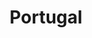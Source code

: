 ---
title: "Portugal"
introtext: "Portugal is een land op het Iberisch schiereiland in het uiterste zuidwesten van Europa. Je kunt hier dankzij het mediterrane klimaat heerlijk genieten van een strandvakantie. In het zuidelijke Algarve heb je mooie brede stranden en gezellige badplaatsen, waar in de zomer ook het nachtleven bruist! "
introimage: "https://lh3.googleusercontent.com/DtgU175BBIiHmR3MNXx6-Tak1We3JY1XX_plPj44D1fu7WCFHpz1TyED-MaFQISDtufixHbf_LAQeCl2zYXaZPBwhtV3QWSipHlyqNSSoU_vGB9X8OY6dWRuFpQkhUFoE3vzb9UASQ=w800"
surface: "92.000"
inhabitants: "10.800.000"
rate: "1"
valuta: "euro"
main_text: "Ook heeft Portugal met Lissabon en Porto twee van de meest populaire bestemmingen voor een stedentrip. Omdat het land niet al te groot is, kun je een strandvakantie prima combineren met de stad en zo het beste van twee werelden meepakken! Je kunt ook naar de Azoren gaan, een stukje ongerept paradijs in de Atlantische Oceaan, onderdeel van Portugal. Geniet hier van de veelzijdige flora en fauna, en natuurlijk van de stranden! Portugal heeft voor ieder wat wils!"
fact_one_text: ""
fact_two_text: ""
bigmac_index: "€ 3,13"
images: "https://lh3.googleusercontent.com/Dw2cm3QFgGD9J4fG-_Qz06NKyZ8ZoeJ082bRRomHIiAyiPRKPQ3lR_2dKOrGEKiC8rNu1OcRUHVht_7ionF5P19kA0vfSDNVzZ1Imxh8nozH00Dw-Thc86iNKr2R0HN1jeD1hfdq4w=w800|https://lh3.googleusercontent.com/o7ouGIkPb9RI9qTsBa_4QmgNCh1tMFfdytaZIKVNG6l7Wxx0OCeBGshYto66BZiHVU7KWZdoQkZIGLmgWukNGsV86StnZjUP8OfmAu_B056KZcRoAkPvjKFVF8nsmf6vlA5mhABm4w=w800|https://lh3.googleusercontent.com/WHrJRh4K-3NQ7AWAWdONnZKLrbYc2aQBxXtoXbkPJ_hDU3EX63g_9qALFr4ylkFoRENBsUAfBTBNOxFYFZnjuGGfBE27l85FpMSD6tTihMweZdsnyTeLrwlcZ2e7m9T1KOjp8fu_Yg=w800|https://lh3.googleusercontent.com/f7W3w9BZkp956uuoQsz4Gg8azSAzNvovrRgO-p0tzOg59E_prmd_JxATQRev9DR-tcl9EUkwQ9ubaPEO2DK5YKkjchBHkt3KgtqLm7fLs1idtXAKFZPmi0_jzvb4uy0hUjWG8ow8pQ=w800"
flight_button_title: "Check vluchtprijzen Portugal"
flight_button_url: "https://lt45.net/c/?si=11986&li=1528136&wi=335922&ws=&dl=transport%2Fflights%2Fnl%2Fpt%2F%3Flocale%3Dnl-NL%26currency%3DEUR%26market%3DNL"
inspiration_url: "https://partner.bol.com/click/click?p=2&t=url&s=1025999&f=TXL&url=https%3A%2F%2Fwww.bol.com%2Fnl%2Ff%2Flonely-planet-portugal%2F38220549%2F&name=Lonely%20Planet%20Portugal%2C%20Lonely%20Planet"
country_code: "pt"
hotels_url: "https://www.booking.com/country/pt.nl.html?aid=1837623"
continent: "Europa"
---